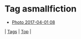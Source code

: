 <!--
title: Tag asmallfiction
date: 2020-06-28T15:26:58.897Z
tags:
-->
# Tag asmallfiction

 * [Photo 2017-04-01 08](159067486256.md)

| [Tags](tags.md) | [Top](index.md) |
